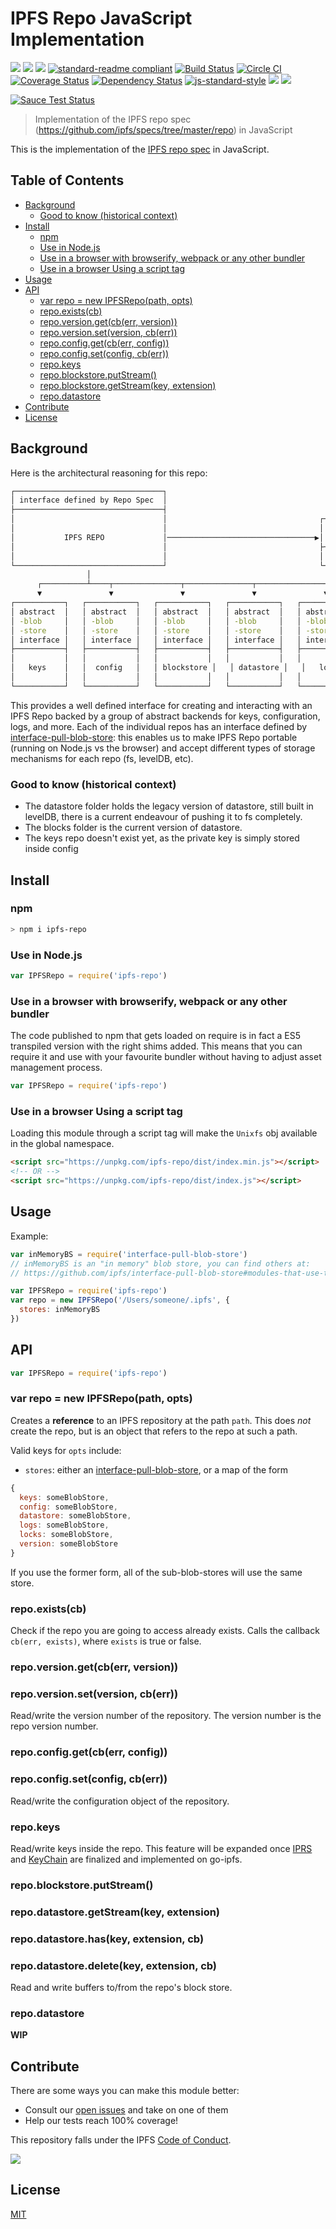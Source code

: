 # IPFS Repo JavaScript Implementation

[![](https://img.shields.io/badge/made%20by-Protocol%20Labs-blue.svg?style=flat-square)](http://ipn.io)
[![](https://img.shields.io/badge/project-IPFS-blue.svg?style=flat-square)](http://ipfs.io/)
[![](https://img.shields.io/badge/freenode-%23ipfs-blue.svg?style=flat-square)](http://webchat.freenode.net/?channels=%23ipfs)
[![standard-readme compliant](https://img.shields.io/badge/standard--readme-OK-green.svg?style=flat-square)](https://github.com/RichardLitt/standard-readme)
[![Build Status](https://travis-ci.org/ipfs/js-ipfs-repo.svg)](https://travis-ci.org/ipfs/js-ipfs-repo) [![Circle CI](https://circleci.com/gh/ipfs/js-ipfs-repo.svg?style=svg)](https://circleci.com/gh/ipfs/js-ipfs-repo)
[![Coverage Status](https://coveralls.io/repos/github/ipfs/js-ipfs-repo/badge.svg?branch=master)](https://coveralls.io/github/ipfs/js-ipfs-repo?branch=master) [![Dependency Status](https://david-dm.org/diasdavid/js-peer-id.svg?style=flat-square)](https://david-dm.org/ipfs/js-ipfs-repo)
[![js-standard-style](https://img.shields.io/badge/code%20style-standard-brightgreen.svg?style=flat-square)](https://github.com/feross/standard)
![](https://img.shields.io/badge/npm-%3E%3D3.0.0-orange.svg?style=flat-square)
![](https://img.shields.io/badge/Node.js-%3E%3D4.0.0-orange.svg?style=flat-square)

[![Sauce Test Status](https://saucelabs.com/browser-matrix/ipfs-js-repo.svg)](https://saucelabs.com/u/ipfs-js-repo)

> Implementation of the IPFS repo spec (https://github.com/ipfs/specs/tree/master/repo) in JavaScript

This is the implementation of the [IPFS repo spec](https://github.com/ipfs/specs/tree/master/repo) in JavaScript.

## Table of Contents

- [Background](#background)
  - [Good to know (historical context)](#good-to-know-historical-context)
- [Install](#install)
  - [npm](#npm)
  - [Use in Node.js](#use-in-nodejs)
  - [Use in a browser with browserify, webpack or any other bundler](#use-in-a-browser-with-browserify-webpack-or-any-other-bundler)
  - [Use in a browser Using a script tag](#use-in-a-browser-using-a-script-tag)
- [Usage](#usage)
- [API](#api)
  - [var repo = new IPFSRepo(path, opts)](#var-repo--new-ipfsrepopath-opts)
  - [repo.exists(cb)](#repoexistscb)
  - [repo.version.get(cb(err, version))](#repoversiongetcberr-version)
  - [repo.version.set(version, cb(err))](#repoversionsetversion-cberr)
  - [repo.config.get(cb(err, config))](#repoconfiggetcberr-config)
  - [repo.config.set(config, cb(err))](#repoconfigsetconfig-cberr)
  - [repo.keys](#repokeys)
  - [repo.blockstore.putStream()](#)
  - [repo.blockstore.getStream(key, extension)](#)
  - [repo.datastore](#repodatastore)
- [Contribute](#contribute)
- [License](#license)

## Background

Here is the architectural reasoning for this repo:

```bash
┌─────────────────────────────────┐
│ interface defined by Repo Spec  │
├─────────────────────────────────┤
│                                 │                                  ┌──────────────────────┐
│                                 │                                  │ interface-pull-blob-store  │
│           IPFS REPO             │─────────────────────────────────▶│     interface        │
│                                 │                                  ├──────────────────────┤
│                                 │                                  │      locks           │
└─────────────────────────────────┘                                  └──────────────────────┘
                 │
      ┌──────────┴────┬───────────────┬───────────────┬───────────────┬───────────────┐
      ▼               ▼               ▼               ▼               ▼               ▼
┌───────────┐   ┌───────────┐   ┌───────────┐   ┌───────────┐   ┌───────────┐   ┌───────────┐
│ abstract  │   │ abstract  │   │ abstract  │   │ abstract  │   │ abstract  │   │ abstract  │
│ -blob     │   │ -blob     │   │ -blob     │   │ -blob     │   │ -blob     │   │ -blob     │
│ -store    │   │ -store    │   │ -store    │   │ -store    │   │ -store    │   │ -store    │
│ interface │   │ interface │   │ interface │   │ interface │   │ interface │   │ interface │
├───────────┤   ├───────────┤   ├───────────┤   ├───────────┤   ├───────────┤   ├───────────┤
│           │   │           │   │           │   │           │   │           │   │           │
│   keys    │   │  config   │   │ blockstore │   │ datastore │   │   logs    │   │  version  │
│           │   │           │   │           │   │           │   │           │   │           │
└───────────┘   └───────────┘   └───────────┘   └───────────┘   └───────────┘   └───────────┘
```

This provides a well defined interface for creating and interacting with an IPFS
Repo backed by a group of abstract backends for keys, configuration, logs, and
more. Each of the individual repos has an interface defined by
[interface-pull-blob-store](https://github.com/ipfs/interface-pull-blob-store): this
enables us to make IPFS Repo portable (running on Node.js vs the browser) and
accept different types of storage mechanisms for each repo (fs, levelDB, etc).

### Good to know (historical context)

- The datastore folder holds the legacy version of datastore, still built in levelDB, there is a current endeavour of pushing it to fs completely.
- The blocks folder is the current version of datastore.
- The keys repo doesn't exist yet, as the private key is simply stored inside config

## Install

### npm

```sh
> npm i ipfs-repo
```

### Use in Node.js

```JavaScript
var IPFSRepo = require('ipfs-repo')
```

### Use in a browser with browserify, webpack or any other bundler

The code published to npm that gets loaded on require is in fact a ES5 transpiled version with the right shims added. This means that you can require it and use with your favourite bundler without having to adjust asset management process.

```JavaScript
var IPFSRepo = require('ipfs-repo')
```

### Use in a browser Using a script tag

Loading this module through a script tag will make the `Unixfs` obj available in the global namespace.

```html
<script src="https://unpkg.com/ipfs-repo/dist/index.min.js"></script>
<!-- OR -->
<script src="https://unpkg.com/ipfs-repo/dist/index.js"></script>
```

## Usage

Example:

```js
var inMemoryBS = require('interface-pull-blob-store')
// inMemoryBS is an "in memory" blob store, you can find others at:
// https://github.com/ipfs/interface-pull-blob-store#modules-that-use-this

var IPFSRepo = require('ipfs-repo')
var repo = new IPFSRepo('/Users/someone/.ipfs', {
  stores: inMemoryBS
})
```

## API

```js
var IPFSRepo = require('ipfs-repo')
```

### var repo = new IPFSRepo(path, opts)

Creates a **reference** to an IPFS repository at the path `path`. This does
*not* create the repo, but is an object that refers to the repo at such a path.

Valid keys for `opts` include:

- `stores`: either an
  [interface-pull-blob-store](https://github.com/ipfs/interface-pull-blob-store), or a
  map of the form

```js
{
  keys: someBlobStore,
  config: someBlobStore,
  datastore: someBlobStore,
  logs: someBlobStore,
  locks: someBlobStore,
  version: someBlobStore
}
```

If you use the former form, all of the sub-blob-stores will use the same store.

### repo.exists(cb)

Check if the repo you are going to access already exists. Calls the callback
`cb(err, exists)`, where `exists` is true or false.

### repo.version.get(cb(err, version))
### repo.version.set(version, cb(err))

Read/write the version number of the repository. The version number is the repo version number.

### repo.config.get(cb(err, config))
### repo.config.set(config, cb(err))

Read/write the configuration object of the repository.

### repo.keys

Read/write keys inside the repo. This feature will be expanded once
[IPRS](https://github.com/ipfs/specs/tree/master/records) and
[KeyChain](https://github.com/ipfs/specs/tree/master/keychain) are finalized and implemented on go-ipfs.

### repo.blockstore.putStream()
### repo.datastore.getStream(key, extension)
### repo.datastore.has(key, extension, cb)
### repo.datastore.delete(key, extension, cb)

Read and write buffers to/from the repo's block store.

### repo.datastore

**WIP**

## Contribute

There are some ways you can make this module better:

- Consult our [open issues](https://github.com/ipfs/js-ipfs-repo/issues) and take on one of them
- Help our tests reach 100% coverage!

This repository falls under the IPFS [Code of Conduct](https://github.com/ipfs/community/blob/master/code-of-conduct.md).

[![](https://cdn.rawgit.com/jbenet/contribute-ipfs-gif/master/img/contribute.gif)](https://github.com/ipfs/community/blob/master/contributing.md)

## License

[MIT](LICENSE)
